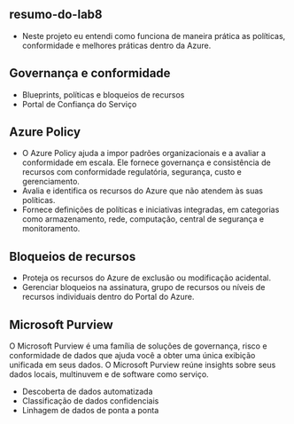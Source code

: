 ## resumo-do-lab8
* Neste projeto eu entendi como funciona de maneira prática as políticas, conformidade e melhores práticas dentro da Azure.

## Governança e conformidade
* Blueprints, políticas e bloqueios de recursos
* Portal de Confiança do Serviço

## Azure Policy
* O Azure Policy ajuda a impor padrões organizacionais e a avaliar a conformidade em escala. 
Ele fornece governança e consistência de recursos com conformidade regulatória, segurança, custo e gerenciamento.
* Avalia e identifica os recursos do Azure que não atendem às suas políticas.
* Fornece definições de políticas e iniciativas integradas, em categorias como armazenamento, rede, computação, central de segurança e monitoramento.

## Bloqueios de recursos
* Proteja os recursos do Azure de exclusão ou modificação acidental. 
* Gerenciar bloqueios na assinatura, grupo de recursos ou níveis de recursos individuais dentro do Portal do Azure.

## Microsoft Purview
O Microsoft Purview é uma família de soluções de governança, risco e conformidade de dados que ajuda você a obter uma única exibição unificada em seus dados. 
O Microsoft Purview reúne insights sobre seus dados locais, multinuvem e de software como serviço.

* Descoberta de dados automatizada
* Classificação de dados confidenciais
* Linhagem de dados de ponta a ponta

